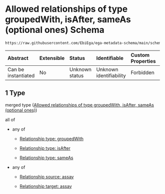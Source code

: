 # Allowed relationships of type groupedWith, isAfter, sameAs (optional ones) Schema

```txt
https://raw.githubusercontent.com/EbiEga/ega-metadata-schema/main/schemas/EGA.assay.json#/properties/assayRelationships/items/allOf/1/anyOf/1
```



| Abstract            | Extensible | Status         | Identifiable            | Custom Properties | Additional Properties | Access Restrictions | Defined In                                                                 |
| :------------------ | :--------- | :------------- | :---------------------- | :---------------- | :-------------------- | :------------------ | :------------------------------------------------------------------------- |
| Can be instantiated | No         | Unknown status | Unknown identifiability | Forbidden         | Allowed               | none                | [EGA.assay.json\*](../../../schemas/EGA.assay.json "open original schema") |

## 1 Type

merged type ([Allowed relationships of type groupedWith, isAfter, sameAs (optional ones)](ega-3-properties-assay-relationships-items-allof-relationship-constraints-for-an-assay-anyof-allowed-relationships-of-type-groupedwith-isafter-sameas-optional-ones.md))

all of

*   any of

    *   [Relationship type: groupedWith](ega-4-definitions-relationship-type-groupedwith.md "check type definition")

    *   [Relationship type: isAfter](ega-4-definitions-relationship-type-isafter.md "check type definition")

    *   [Relationship type: sameAs](ega-4-definitions-relationship-type-sameas.md "check type definition")

*   any of

    *   [Relationship source: assay](ega-4-definitions-relationship-source-assay.md "check type definition")

    *   [Relationship target: assay](ega-4-definitions-relationship-target-assay.md "check type definition")
